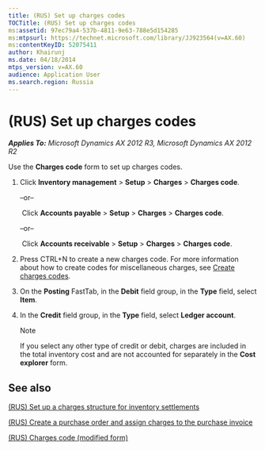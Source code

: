 ```yaml
---
title: (RUS) Set up charges codes
TOCTitle: (RUS) Set up charges codes
ms:assetid: 97ec79a4-537b-4811-9e63-788e5d154285
ms:mtpsurl: https://technet.microsoft.com/library/JJ923564(v=AX.60)
ms:contentKeyID: 52075411
author: Khairunj
ms.date: 04/18/2014
mtps_version: v=AX.60
audience: Application User
ms.search.region: Russia
---
```


# (RUS) Set up charges codes 


_**Applies To:** Microsoft Dynamics AX 2012 R3, Microsoft Dynamics AX 2012 R2_

Use the **Charges code** form to set up charges codes.

1.  Click **Inventory management** \> **Setup** \> **Charges** \> **Charges code**. 
    
    –or–
    
     Click **Accounts payable** \> **Setup** \> **Charges** \> **Charges code**. 
    
    –or–
    
     Click **Accounts receivable** \> **Setup** \> **Charges** \> **Charges code**.

2.  Press CTRL+N to create a new charges code. For more information about how to create codes for miscellaneous charges, see [Create charges codes](create-charges-codes.md).

3.  On the **Posting** FastTab, in the **Debit** field group, in the **Type** field, select **Item**.

4.  In the **Credit** field group, in the **Type** field, select **Ledger account**.
    

    > [!NOTE]
    > <P>If you select any other type of credit or debit, charges are included in the total inventory cost and are not accounted for separately in the <STRONG>Cost explorer</STRONG> form.</P>



## See also

[(RUS) Set up a charges structure for inventory settlements](rus-set-up-a-charges-structure-for-inventory-settlements.md)

[(RUS) Create a purchase order and assign charges to the purchase invoice](rus-create-a-purchase-order-and-assign-charges-to-the-purchase-invoice.md)

[(RUS) Charges code (modified form)](https://technet.microsoft.com/library/jj853250\(v=ax.60\))

  


